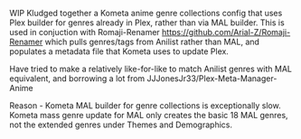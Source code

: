WIP
Kludged together a Kometa anime genre collections config that uses Plex builder for genres already in Plex, rather than via MAL builder.
This is used in conjuction with Romaji-Renamer https://github.com/Arial-Z/Romaji-Renamer
which pulls genres/tags from Anilist rather than MAL, and populates a metadata file that Kometa uses to update Plex.

Have tried to make a relatively like-for-like to match Anilist genres with MAL equivalent, and borrowing a lot from JJJonesJr33/Plex-Meta-Manager-Anime

Reason - Kometa MAL builder for genre collections is exceptionally slow. Kometa mass genre update for MAL only creates the basic 18 MAL genres, not the extended genres under Themes and Demographics.
